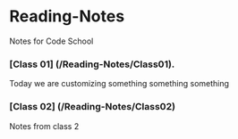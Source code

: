 # Reading-Notes
Notes for Code School

### [Class 01] (/Reading-Notes/Class01).

Today we are customizing something something something

### [Class 02] (/Reading-Notes/Class02)

Notes from class 2
